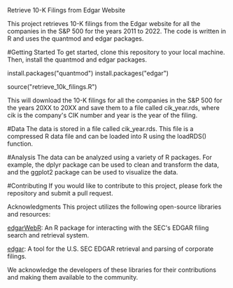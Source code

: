 
Retrieve 10-K Filings from Edgar Website

This project retrieves 10-K filings from the Edgar website for all the companies in the S&P 500 for the years 2011 to 2022. The code is written in R and uses the quantmod and edgar packages.

#Getting Started
To get started, clone this repository to your local machine. Then, install the quantmod and edgar packages.

install.packages("quantmod")
install.packages("edgar")

source("retrieve_10k_filings.R")

This will download the 10-K filings for all the companies in the S&P 500 for the years 20XX to 20XX and save them to a file called cik_year.rds, where cik is the company's CIK number and year is the year of the filing.



#Data
The data is stored in a file called cik_year.rds. This file is a compressed R data file and can be loaded into R using the loadRDS() function.


#Analysis
The data can be analyzed using a variety of R packages. For example, the dplyr package can be used to clean and transform the data, and the ggplot2 package can be used to visualize the data.


#Contributing
If you would like to contribute to this project, please fork the repository and submit a pull request.


<!-- #License
This project is licensed under the MIT License. -->


Acknowledgments
This project utilizes the following open-source libraries and resources:

[edgarWebR](https://github.com/mwaldstein/edgarWebR): An R package for interacting with the SEC's EDGAR filing search and retrieval system.

[edgar](https://github.com/Gunratan/edgar
): A tool for the U.S. SEC EDGAR retrieval and parsing of corporate filings.

We acknowledge the developers of these libraries for their contributions and making them available to the community.